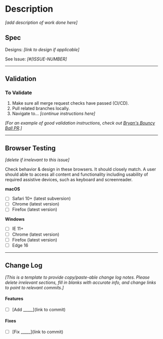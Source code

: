 # Description

_[add description of work done here]_

## Spec

Designs: _[link to design if applicable]_

See Issue: _[#[ISSUE-NUMBER]_

---

## Validation

### To Validate
  1. Make sure all merge request checks have passed (CI/CD).
  1. Pull related branches locally.
  1. Navigate to... _[continue instructions here]_

  _[For an example of good validation instructions, check out [Bryan's Bouncy Ball PR](https://github.com/sparkbox/bouncy-ball/pull/56#issue-192153701).]_

---

## Browser Testing

_[delete if irrelevant to this issue]_

Check behavior & design in these browsers. It should closely match. A user should able to access all content and functionality including usability of required assistive devices, such as keyboard and screenreader.

**macOS**
* [ ] Safari 10+ (latest subversion)
* [ ] Chrome (latest version)
* [ ] Firefox (latest version)

**Windows**
* [ ] IE 11+
* [ ] Chrome (latest version)
* [ ] Firefox (latest version)
* [ ] Edge 16

---

## Change Log

_[This is a template to provide copy/paste-able change log notes. Please delete irrelevant sections, fill in blanks with accurate info, and change links to point to relevant commits.]_

#### Features

* [ ] [Add _____](link to commit)

#### Fixes

* [ ] [Fix _____](link to commit)

